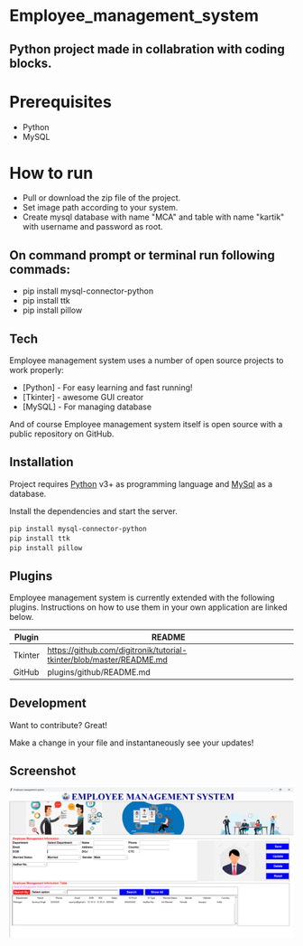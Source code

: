# Employee_management_system
## Python project made in collabration with coding blocks.

# Prerequisites
- Python
- MySQL

# How to run
- Pull or download the zip file of the project.
- Set image path according to your system.
- Create mysql database with name "MCA" and table with name "kartik" with username and password as root.
## On command prompt or terminal run following commads:
- pip install mysql-connector-python
- pip install ttk
- pip install pillow

## Tech

Employee management system uses a number of open source projects to work properly:

- [Python] - For easy learning and fast running!
- [Tkinter] - awesome GUI creator
- [MySQL] - For managing database

And of course Employee management system itself is open source with a public repository on GitHub.

## Installation

Project requires [Python](https://www.python.org/downloads/) v3+ as programming language and [MySql](https://dev.mysql.com/downloads/installer/) as a database.

Install the dependencies and start the server.

```sh
pip install mysql-connector-python
pip install ttk
pip install pillow
```

## Plugins

Employee management system is currently extended with the following plugins.
Instructions on how to use them in your own application are linked below.

| Plugin | README |
| ------ | ------ |
| Tkinter | https://github.com/digitronik/tutorial-tkinter/blob/master/README.md |
| GitHub |  plugins/github/README.md |

## Development

Want to contribute? Great!

Make a change in your file and instantaneously see your updates!

## Screenshot

![Screenshot](./images/screenshot.PNG)
